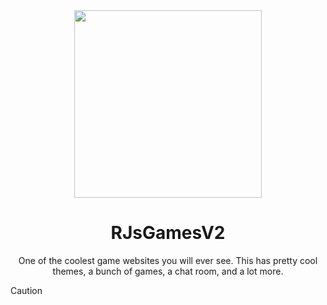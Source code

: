 <div align = center>

<img width = 300 src = https://cdn-icons-png.flaticon.com/512/8002/8002111.png>

# RJsGamesV2
One of the coolest game websites you will ever see. This has pretty cool themes, a bunch of games, a chat room, and a lot more.

</div>

> [!CAUTION]
